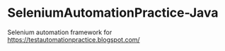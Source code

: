 # SeleniumAutomationPractice-Java
Selenium automation framework for https://testautomationpractice.blogspot.com/
